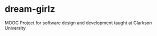 dream-girlz
===========

MOOC Project for software design and development taught at Clarkson University
